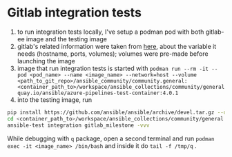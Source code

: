 <!--
Copyright (c) Ansible Project
GNU General Public License v3.0+ (see LICENSES/GPL-3.0-or-later.txt or https://www.gnu.org/licenses/gpl-3.0.txt)
SPDX-License-Identifier: GPL-3.0-or-later
-->

# Gitlab integration tests

1. to run integration tests locally, I've setup a podman pod with both gitlab-ee image and the testing image
2. gitlab's related information were taken from [here](https://docs.gitlab.com/ee/install/docker.html), about the variable it needs (hostname, ports, volumes); volumes were pre-made before launching the image
3. image that run integration tests is started with `podman run --rm -it --pod <pod_name> --name <image_name> --network=host --volume <path_to_git_repo>/ansible_community/community.general:<container_path_to>/workspace/ansible_collections/community/general quay.io/ansible/azure-pipelines-test-container:4.0.1`
4. into the testing image, run
```sh
pip install https://github.com/ansible/ansible/archive/devel.tar.gz --disable-pip-version-check
cd <container_path_to>/workspace/ansible_collections/community/general
ansible-test integration gitlab_milestone -vvv
```

While debugging with `q` package, open a second terminal and run `podman exec -it <image_name> /bin/bash` and inside it do `tail -f /tmp/q` .
